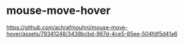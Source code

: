 # mouse-move-hover

https://github.com/achrafmouhni/mouse-move-hover/assets/79341248/3438bcbd-967d-4ce5-85ee-504fdf5d41a6

